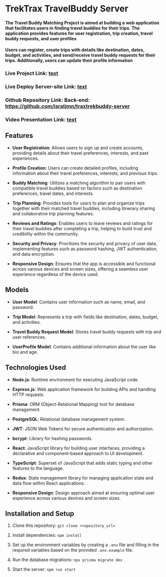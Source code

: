 # TrekTrax TravelBuddy Server

#### The Travel Buddy Matching Project is aimed at building a web application that facilitates users in finding travel buddies for their trips. The application provides features for user registration, trip creation, travel buddy requests, and user profiles

#### Users can register, create trips with details like destination, dates, budget, and activities, and send/receive travel buddy requests for their trips. Additionally, users can update their profile information

### Live Project Link: [text](https://traxtrek-client.vercel.app//)

### Live Deploy Server-site Link: [text](https://trektrax-server.vercel.app/)

### Github Repository Link: Back-end: <https://github.com/isratjmn/traxtrekbuddy-server>

### Video Presentation Link: [text](https://drive.google.com/file/d/10CP9Zs_Y1javfHWKlurqxzh6J93Lk0Dz/view?usp=sharing)

## Features

- **User Registration**: Allows users to sign up and create accounts, providing details about their travel preferences, interests, and past experiences.

- **Profile Creation**: Users can create detailed profiles, including information about their travel preferences, interests, and previous trips.

- **Buddy Matching**: Utilizes a matching algorithm to pair users with compatible travel buddies based on factors such as destination preferences, travel dates, and interests.

- **Trip Planning**: Provides tools for users to plan and organize trips together with their matched travel buddies, including itinerary sharing and collaborative trip planning features.

- **Reviews and Ratings**: Enables users to leave reviews and ratings for their travel buddies after completing a trip, helping to build trust and credibility within the community.

- **Security and Privacy**: Prioritizes the security and privacy of user data, implementing features such as password hashing, JWT authentication, and data encryption.

- **Responsive Design**: Ensures that the app is accessible and functional across various devices and screen sizes, offering a seamless user experience regardless of the device used.

## Models

- **User Model**: Contains user information such as name, email, and password.

- **Trip Model**: Represents a trip with fields like destination, dates, budget, and activities.

- **Travel Buddy Request Model**: Stores travel buddy requests with trip and user references.
- **UserProfile Model**: Contains additional information about the user like bio and age.

## Technologies Used

- **Node.js**: Runtime environment for executing JavaScript code.

- **Express.js**: Web application framework for building APIs and handling HTTP requests.

- **Prisma**: ORM (Object-Relational Mapping) tool for database management.

- **PostgreSQL**: Relational database management system.

- **JWT**: JSON Web Tokens for secure authentication and authorization.

- **bcrypt**: Library for hashing passwords.

- **React**: JavaScript library for building user interfaces, providing a declarative and component-based approach to UI development.

- **TypeScript**: Superset of JavaScript that adds static typing and other features to the language.

- **Redux**: State management library for managing application state and data flow within React applications.

- **Responsive Design**: Design approach aimed at ensuring optimal user experience across various devices and screen sizes.

## Installation and Setup

1. Clone this repository: `git clone <repository_url>`

2. Install dependencies: `npm install`

3. Set up the environment variables by creating a `.env` file and filling in the required variables based on the provided `.env.example` file.

4. Run the database migrations: `npx prisma migrate dev`

5. Start the server: `npm run start`
